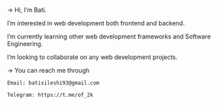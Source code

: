 -> Hi, I’m Bati.

I’m interested in web development both frontend and backend.

I’m currently learning other web development frameworks and Software Engineering.

I’m looking to collaborate on any web development projects.


-> You can reach me through 

    Email: batisileshi93@gmail.com
    
    Telegram: https://t.me/of_2k


